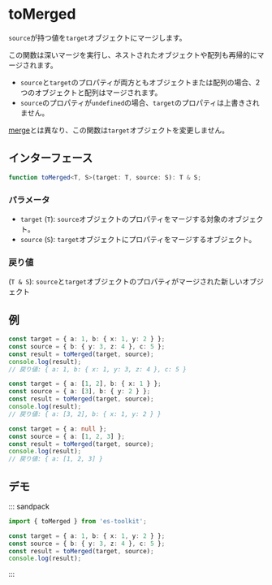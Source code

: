 # toMerged

`source`が持つ値を`target`オブジェクトにマージします。

この関数は深いマージを実行し、ネストされたオブジェクトや配列も再帰的にマージされます。

- `source`と`target`のプロパティが両方ともオブジェクトまたは配列の場合、2つのオブジェクトと配列はマージされます。
- `source`のプロパティが`undefined`の場合、`target`のプロパティは上書きされません。

[merge](./merge.md)とは異なり、この関数は`target`オブジェクトを変更しません。

## インターフェース

```typescript
function toMerged<T, S>(target: T, source: S): T & S;
```

### パラメータ

- `target` (`T`): `source`オブジェクトのプロパティをマージする対象のオブジェクト。
- `source` (`S`): `target`オブジェクトにプロパティをマージするオブジェクト。

### 戻り値

(`T & S`): `source`と`target`オブジェクトのプロパティがマージされた新しいオブジェクト

## 例

```typescript
const target = { a: 1, b: { x: 1, y: 2 } };
const source = { b: { y: 3, z: 4 }, c: 5 };
const result = toMerged(target, source);
console.log(result);
// 戻り値: { a: 1, b: { x: 1, y: 3, z: 4 }, c: 5 }

const target = { a: [1, 2], b: { x: 1 } };
const source = { a: [3], b: { y: 2 } };
const result = toMerged(target, source);
console.log(result);
// 戻り値: { a: [3, 2], b: { x: 1, y: 2 } }

const target = { a: null };
const source = { a: [1, 2, 3] };
const result = toMerged(target, source);
console.log(result);
// 戻り値: { a: [1, 2, 3] }
```

## デモ

::: sandpack

```ts index.ts
import { toMerged } from 'es-toolkit';

const target = { a: 1, b: { x: 1, y: 2 } };
const source = { b: { y: 3, z: 4 }, c: 5 };
const result = toMerged(target, source);
console.log(result);
```

:::
